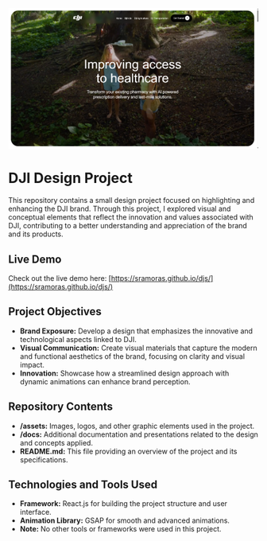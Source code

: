 ![Imagem](public/images/djireadme.png)

# DJI Design Project

This repository contains a small design project focused on highlighting and enhancing the DJI brand. Through this project, I explored visual and conceptual elements that reflect the innovation and values associated with DJI, contributing to a better understanding and appreciation of the brand and its products.

## Live Demo

Check out the live demo here: [https://sramoras.github.io/djs/](https://sramoras.github.io/djs/)

## Project Objectives

- **Brand Exposure:** Develop a design that emphasizes the innovative and technological aspects linked to DJI.
- **Visual Communication:** Create visual materials that capture the modern and functional aesthetics of the brand, focusing on clarity and visual impact.
- **Innovation:** Showcase how a streamlined design approach with dynamic animations can enhance brand perception.

## Repository Contents

- **/assets:** Images, logos, and other graphic elements used in the project.
- **/docs:** Additional documentation and presentations related to the design and concepts applied.
- **README.md:** This file providing an overview of the project and its specifications.

## Technologies and Tools Used

- **Framework:** React.js for building the project structure and user interface.
- **Animation Library:** GSAP for smooth and advanced animations.
- **Note:** No other tools or frameworks were used in this project.
